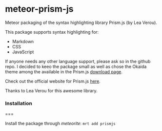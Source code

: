 meteor-prism-js
=================

Meteor packaging of the syntax highlighting library Prism.js (by Lea Verou).

This package supports syntax highlighting for:

- Markdown
- CSS
- JavaScript

If anyone needs any other language support, please ask so in the github repo.
I decided to keeo the package small as well as chose the Okaida theme among the
available in the Prism.js [download page](http://prismjs.com/download.html).

Check out the official website for Prism.js [here](http://prismjs.com/).

Thanks to Lea Verou for this awesome library.

### Installation
===

Install the package through *meteorite*: `mrt add prismjs` 